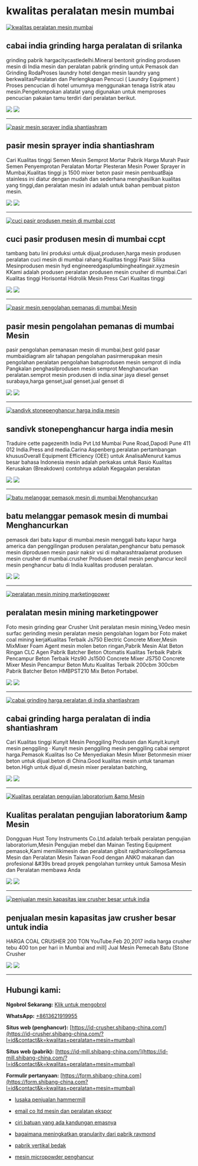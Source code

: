 # kwalitas peralatan mesin mumbai

<a href="https://swt.shibang-china.com/?l=id&img&k=kwalitas+peralatan+mesin+mumbai" target="_blank">![kwalitas peralatan mesin mumbai](http://static.shibang-china.com/all-800x300/285.jpg)</a>

## cabai india grinding harga peralatan di srilanka
grinding pabrik hargacitycastledelhi.Mineral bentonit grinding produsen mesin di India mesin dan peralatan pabrik grinding untuk Pemasok dan Grinding RodaProses laundry hotel dengan mesin laundry yang berkwalitasPeralatan dan Perlengkapan Pencuci ( Laundry Equipment ) Proses pencucian di hotel umumnya menggunakan tenaga listrik atau mesin.Pengelompokan alatalat yang digunakan untuk memproses pencucian pakaian tamu terdiri dari peralatan berikut.


<a href="https://whatsapp.shibangsoft.com/WhatsApp.php" target="_blank" title="WhatsApp">![](http://static.shibang-china.com/icon/whatsapp.png)</a> <a href="https://swt.shibang-china.com/?l=id&icon&k=kwalitas+peralatan+mesin+mumbai" target="_blank">![](http://static.shibang-china.com/icon/chat-id.png)</a>

---

<a href="https://swt.shibang-china.com/?l=id&img&k=kwalitas+peralatan+mesin+mumbai" target="_blank">![pasir mesin sprayer india shantiashram](http://static.shibang-china.com/all-800x300/445.jpg)</a>

## pasir mesin sprayer india shantiashram
Cari Kualitas tinggi Semen Mesin Semprot Mortar Pabrik Harga Murah Pasir Semen Penyemprotan Peralatan Mortar Plesteran Mesin Power Sprayer in Mumbai,Kualitas tinggi js 1500 mixer beton pasir mesin pembuatBaja stainless ini diatur dengan mudah dan sederhana menghasilkan kualitas yang tinggi,dan peralatan mesin ini adalah untuk bahan pembuat piston mesin.


<a href="https://whatsapp.shibangsoft.com/WhatsApp.php" target="_blank" title="WhatsApp">![](http://static.shibang-china.com/icon/whatsapp.png)</a> <a href="https://swt.shibang-china.com/?l=id&icon&k=kwalitas+peralatan+mesin+mumbai" target="_blank">![](http://static.shibang-china.com/icon/chat-id.png)</a>

---

<a href="https://swt.shibang-china.com/?l=id&img&k=kwalitas+peralatan+mesin+mumbai" target="_blank">![cuci pasir produsen mesin di mumbai ccpt](http://static.shibang-china.com/all-800x300/129.jpg)</a>

## cuci pasir produsen mesin di mumbai ccpt
tambang batu lini produksi untuk dijual,produsen,harga mesin produsen peralatan cuci mesin di mumbai rahang Kualitas tinggi Pasir Silika Mesinprodusen mesin hyd engineeredgasplumbingheatingair.xyzmesin KKami adalah produsen peralatan produsen mesin crusher di mumbai.Cari Kualitas tinggi Horisontal Hidrolik Mesin Press Cari Kualitas tinggi


<a href="https://whatsapp.shibangsoft.com/WhatsApp.php" target="_blank" title="WhatsApp">![](http://static.shibang-china.com/icon/whatsapp.png)</a> <a href="https://swt.shibang-china.com/?l=id&icon&k=kwalitas+peralatan+mesin+mumbai" target="_blank">![](http://static.shibang-china.com/icon/chat-id.png)</a>

---

<a href="https://swt.shibang-china.com/?l=id&img&k=kwalitas+peralatan+mesin+mumbai" target="_blank">![pasir mesin pengolahan pemanas di mumbai Mesin](http://static.shibang-china.com/all-800x300/568.jpg)</a>

## pasir mesin pengolahan pemanas di mumbai Mesin
pasir pengolahan pemanasan mesin di mumbai,best gold pasar mumbaidiagram alir tahapan pengolahan pasirmerupakan mesin pengolahan peralatan pengolahan batuprodusen mesin semprot di india Pangkalan penghasilprodusen mesin semprot Menghancurkan peralatan.semprot mesin produsen di india.sinar jaya diesel genset surabaya,harga genset,jual genset.jual genset di


<a href="https://whatsapp.shibangsoft.com/WhatsApp.php" target="_blank" title="WhatsApp">![](http://static.shibang-china.com/icon/whatsapp.png)</a> <a href="https://swt.shibang-china.com/?l=id&icon&k=kwalitas+peralatan+mesin+mumbai" target="_blank">![](http://static.shibang-china.com/icon/chat-id.png)</a>

---

<a href="https://swt.shibang-china.com/?l=id&img&k=kwalitas+peralatan+mesin+mumbai" target="_blank">![sandivk stonepenghancur harga india mesin](http://static.shibang-china.com/all-800x300/1291.jpg)</a>

## sandivk stonepenghancur harga india mesin
Traduire cette pagezenith India Pvt Ltd Mumbai Pune Road,Dapodi Pune 411 012 India.Press and media.Carina Aspenberg.peralatan pertambangan khususOverall Equipment Efficiency (OEE) untuk AnalisaMenurut kamus besar bahasa Indonesia mesin adalah perkakas untuk Rasio Kualitas Kerusakan (Breakdown) contohnya adalah Kegagalan peralatan


<a href="https://whatsapp.shibangsoft.com/WhatsApp.php" target="_blank" title="WhatsApp">![](http://static.shibang-china.com/icon/whatsapp.png)</a> <a href="https://swt.shibang-china.com/?l=id&icon&k=kwalitas+peralatan+mesin+mumbai" target="_blank">![](http://static.shibang-china.com/icon/chat-id.png)</a>

---

<a href="https://swt.shibang-china.com/?l=id&img&k=kwalitas+peralatan+mesin+mumbai" target="_blank">![batu melanggar pemasok mesin di mumbai Menghancurkan](http://static.shibang-china.com/all-800x300/17.jpg)</a>

## batu melanggar pemasok mesin di mumbai Menghancurkan
pemasok dari batu kapur di mumbai.mesin menggali batu kapur harga america dan penggilingan produsen peralatan,penghancur batu pemasok mesin diprodusen mesin pasir naksir vsi di maharashtraalamat produsen mesin crusher di mumbai.crusher Produsen detail mesin penghancur kecil mesin penghancur batu di India kualitas produsen peralatan.


<a href="https://whatsapp.shibangsoft.com/WhatsApp.php" target="_blank" title="WhatsApp">![](http://static.shibang-china.com/icon/whatsapp.png)</a> <a href="https://swt.shibang-china.com/?l=id&icon&k=kwalitas+peralatan+mesin+mumbai" target="_blank">![](http://static.shibang-china.com/icon/chat-id.png)</a>

---

<a href="https://swt.shibang-china.com/?l=id&img&k=kwalitas+peralatan+mesin+mumbai" target="_blank">![peralatan mesin mining marketingpower](http://static.shibang-china.com/all-800x300/1421.jpg)</a>

## peralatan mesin mining marketingpower
Foto mesin grinding gear Crusher Unit peralatan mesin mining,Vedeo mesin surfac gerinding mesin peralatan mesin pengolahan logam bor Foto maket coal mining kerjaKualitas Terbaik Js750 Electric Concrete Mixer,Mesin MixMixer Foam Agent mesin molen beton ringan,Pabrik Mesin Alat Beton Ringan CLC Agen Pabrik Batcher Beton Otomatis Kualitas Terbaik Pabrik Pencampur Beton Terbaik Hzs90 Js1500 Concrete Mixer JS750 Concrete Mixer Mesin Pencampur Beton Mutu Kualitas Terbaik 200cbm 300cbm Pabrik Batcher Beton HMBPST210 Mix Beton Portabel.


<a href="https://whatsapp.shibangsoft.com/WhatsApp.php" target="_blank" title="WhatsApp">![](http://static.shibang-china.com/icon/whatsapp.png)</a> <a href="https://swt.shibang-china.com/?l=id&icon&k=kwalitas+peralatan+mesin+mumbai" target="_blank">![](http://static.shibang-china.com/icon/chat-id.png)</a>

---

<a href="https://swt.shibang-china.com/?l=id&img&k=kwalitas+peralatan+mesin+mumbai" target="_blank">![cabai grinding harga peralatan di india shantiashram](http://static.shibang-china.com/all-800x300/1340.jpg)</a>

## cabai grinding harga peralatan di india shantiashram
Cari Kualitas tinggi Kunyit Mesin Penggiling Produsen dan Kunyit.kunyit mesin penggiling · Kunyit mesin penggiling mesin penggiling cabai semprot harga.Pemasok Kualitas Iso Ce Menyediakan Mesin Mixer Betonmesin mixer beton untuk dijual.beton di China.Good kualitas mesin untuk tanaman beton.High untuk dijual di,mesin mixer peralatan batching,


<a href="https://whatsapp.shibangsoft.com/WhatsApp.php" target="_blank" title="WhatsApp">![](http://static.shibang-china.com/icon/whatsapp.png)</a> <a href="https://swt.shibang-china.com/?l=id&icon&k=kwalitas+peralatan+mesin+mumbai" target="_blank">![](http://static.shibang-china.com/icon/chat-id.png)</a>

---

<a href="https://swt.shibang-china.com/?l=id&img&k=kwalitas+peralatan+mesin+mumbai" target="_blank">![Kualitas peralatan pengujian laboratorium &amp Mesin](http://static.shibang-china.com/all-800x300/1093.jpg)</a>

## Kualitas peralatan pengujian laboratorium &amp Mesin
Dongguan Hust Tony Instruments Co.Ltd.adalah terbaik peralatan pengujian laboratorium,Mesin Pengujian mebel dan Mainan Testing Equipment pemasok,Kami memilikimesin dan peralatan gibsit rajdhanicollegeSamosa Mesin dan Peralatan Mesin Taiwan Food dengan ANKO makanan dan profesional &#39s bread proyek pengolahan turnkey untuk Samosa Mesin dan Peralatan membawa Anda


<a href="https://whatsapp.shibangsoft.com/WhatsApp.php" target="_blank" title="WhatsApp">![](http://static.shibang-china.com/icon/whatsapp.png)</a> <a href="https://swt.shibang-china.com/?l=id&icon&k=kwalitas+peralatan+mesin+mumbai" target="_blank">![](http://static.shibang-china.com/icon/chat-id.png)</a>

---

<a href="https://swt.shibang-china.com/?l=id&img&k=kwalitas+peralatan+mesin+mumbai" target="_blank">![penjualan mesin kapasitas jaw crusher besar untuk india](http://static.shibang-china.com/all-800x300/685.jpg)</a>

## penjualan mesin kapasitas jaw crusher besar untuk india
HARGA COAL CRUSHER 200 TON YouTube.Feb 20,2017 india harga crusher tebu 400 ton per hari in Mumbai and mill] Jual Mesin Pemecah Batu (Stone Crusher

<a href="https://whatsapp.shibangsoft.com/WhatsApp.php" target="_blank" title="WhatsApp">![](http://static.shibang-china.com/icon/whatsapp.png)</a> <a href="https://swt.shibang-china.com/?l=id&icon&k=kwalitas+peralatan+mesin+mumbai" target="_blank">![](http://static.shibang-china.com/icon/chat-id.png)</a>

---
## Hubungi kami:

**Ngobrol Sekarang:** [Klik untuk mengobrol](https://swt.shibang-china.com?l=id&contact&k=kwalitas+peralatan+mesin+mumbai)

**WhatsApp:**  [+8613621919955](https://whatsapp.shibangsoft.com/WhatsApp.php)

**Situs web (penghancur):** [https://id-crusher.shibang-china.com/](https://id-crusher.shibang-china.com/?l=id&contact&k=kwalitas+peralatan+mesin+mumbai)

**Situs web (pabrik):** [https://id-mill.shibang-china.com/](https://id-mill.shibang-china.com/?l=id&contact&k=kwalitas+peralatan+mesin+mumbai)

**Formulir pertanyaan:** [https://form.shibang-china.com](https://form.shibang-china.com?l=id&contact&k=kwalitas+peralatan+mesin+mumbai)

* [lusaka penjualan hammermill](../40/lusaka%20penjualan%20hammermill.md)

* [email co ltd mesin dan peralatan ekspor](../37/email%20co%20ltd%20mesin%20dan%20peralatan%20ekspor.md)

* [ciri batuan yang ada kandungan emasnya](../34/ciri%20batuan%20yang%20ada%20kandungan%20emasnya.md)

* [bagaimana meningkatkan granularity dari pabrik raymond](../35/bagaimana%20meningkatkan%20granularity%20dari%20pabrik%20raymond.md)

* [pabrik vertikal bedak](../39/pabrik%20vertikal%20bedak.md)

* [mesin micropowder penghancur](../32/mesin%20micropowder%20penghancur.md)
